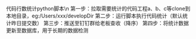代码行数统计python脚本\n
第一步：拉取需要统计的代码工程a、b、c等clone到本地目录，eg:/Users/xxx/developDir
第二步：运行脚本执行代码统计（默认统计昨日提交数）
第三步：推送至钉钉群给老板查收（降序）
第四步：将统计数据更新至数据库，用于长期的数据检测
